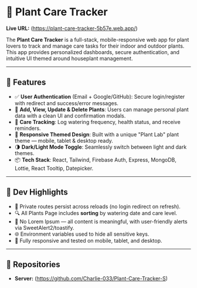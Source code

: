 # 🌿 Plant Care Tracker

**Live URL:** (https://plant-care-tracker-5b57e.web.app/)

The **Plant Care Tracker** is a full-stack, mobile-responsive web app for plant lovers to track and manage care tasks for their indoor and outdoor plants. This app provides personalized dashboards, secure authentication, and intuitive UI themed around houseplant management.

---

## 🔑 Features

- ✅ **User Authentication** (Email + Google/GitHub): Secure login/register with redirect and success/error messages.
- 🌱 **Add, View, Update & Delete Plants**: Users can manage personal plant data with a clean UI and confirmation modals.
- 📅 **Care Tracking**: Log watering frequency, health status, and receive reminders.
- 🎨 **Responsive Themed Design**: Built with a unique "Plant Lab" plant theme — mobile, tablet & desktop ready.
- 🌗 **Dark/Light Mode Toggle**: Seamlessly switch between light and dark themes.
- 📦 **Tech Stack**: React, Tailwind, Firebase Auth, Express, MongoDB, Lottie, React Tooltip, Datepicker.

---

## 🔧 Dev Highlights

- 🔐 Private routes persist across reloads (no login redirect on refresh).
- 🔍 All Plants Page includes **sorting** by watering date and care level.
- 🚫 No Lorem Ipsum — all content is meaningful, with user-friendly alerts via SweetAlert2/toastify.
- 🌐 Environment variables used to hide all sensitive keys.
- 🔄 Fully responsive and tested on mobile, tablet, and desktop.

---

## 📁 Repositories

- **Server:** (https://github.com/Charlie-033/Plant-Care-Tracker-S)



